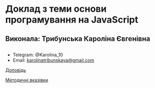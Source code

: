# Доклад з теми основи програмування на JavaScript
## Виконала: Трибунська Кароліна Євгенівна 
## 
* Telegram: @Karolina_10
* Email: karolinatribunskaya@gmail.com

[Доповідь](https://github.com/KarolinaTribunskaya/IPZ/blob/main/Report.md)

[Методичні вказівки](https://jace-dev.herokuapp.com/design/js-talks#/)
